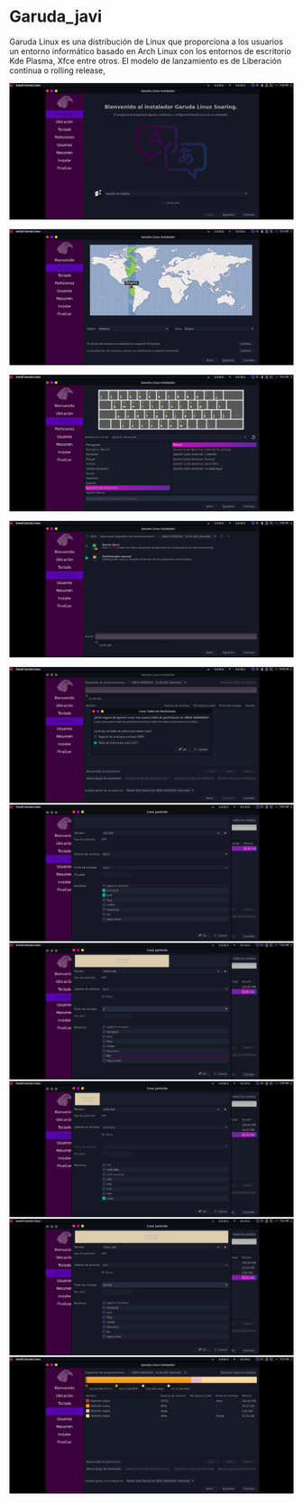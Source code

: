 # Garuda_javi
Garuda Linux es una distribución de Linux que proporciona a los usuarios un entorno informático basado en Arch Linux con los entornos de escritorio Kde Plasma, Xfce entre otros.​ El modelo de lanzamiento es de Liberación continua o rolling release,

![Bienvenida](/Capturas/1.png)

![Bienvenida](/Capturas/2.png)

![](/Capturas/3.png)

![](/Capturas/4.png)

![](/Capturas/5.png)
![](/Capturas/6.png)
![](/Capturas/7.png)
![](/Capturas/8.png)
![](/Capturas/9.png)
![](/Capturas/10.png)

